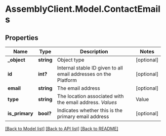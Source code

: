 # AssemblyClient.Model.ContactEmails
## Properties

Name | Type | Description | Notes
------------ | ------------- | ------------- | -------------
**_object** | **string** | Object type | [optional] 
**id** | **int?** | Internal stable ID given to all email addresses on the Platform | [optional] 
**email** | **string** | The email address | [optional] 
**type** | **string** | The location associated with the email address. *Values*  |Value|Description| |- --|- --| |&#x60;Home&#x60;|Home| |&#x60;Work&#x60;|Work| |&#x60;Other&#x60;|Other| |&#x60;null&#x60;|Not Applicable / Unknown|  | [optional] 
**is_primary** | **bool?** | Indicates whether this is the primary email address | [optional] 

[[Back to Model list]](../README.md#documentation-for-models) [[Back to API list]](../README.md#documentation-for-api-endpoints) [[Back to README]](../README.md)

